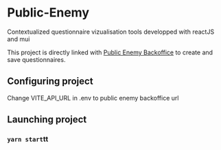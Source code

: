 # Public-Enemy

Contextualized questionnaire vizualisation tools developped with reactJS and mui

This project is directly linked with [Public Enemy Backoffice](https://github.com/InseeFr/Public-Enemy-Back-Office/) to create and save questionnaires.

## Configuring project 

Change VITE_API_URL in .env to public enemy backoffice url

## Launching project

### `yarn start`tt
